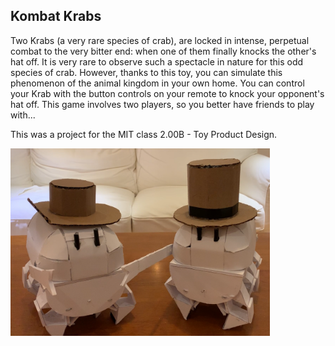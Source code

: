 ## Kombat Krabs

Two Krabs (a very rare species of crab), are locked in intense, perpetual combat to the very bitter end: when one of them finally knocks the other's hat off. It is very rare to observe such a spectacle in nature for this odd species of crab. However, thanks to this toy, you can simulate this phenomenon of the animal kingdom in your own home. You can control your Krab with the button controls on your remote to knock your opponent's hat off. This game involves two players, so you better have friends to play with...

This was a project for the MIT class 2.00B - Toy Product Design.

<img alt = "Kombat Krabs" src = "https://raw.githubusercontent.com/michaellu2019/kombat-krabs/master/Krabs.png" height = "300px" />